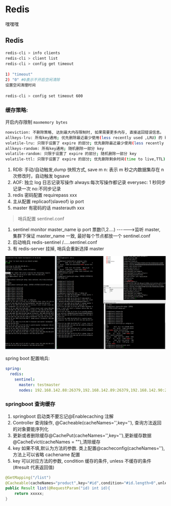 # Redis

嘿嘿嘿

## Redis

```bash
redis-cli > info clients
redis-cli > client list
redis-cli > config get timeout

1) "timeout"
2) "0" #0表示不开启空闲清除
设置空闲清理时间

redis-cli > config set timeout 600
```

### 缓存策略:

开启内存限制 `maxmemory bytes`

```bash
noeviction: 不删除策略, 达到最大内存限制时, 如果需要更多内存, 直接返回错误信息。
allkeys-lru: 所有key通用; 优先删除最近最少使用(less recently used ,LRU) 的 key
volatile-lru: 只限于设置了 expire 的部分; 优先删除最近最少使用(less recently used ,LRU) 的 key
allkeys-random: 所有key通用; 随机删除一部分 key
volatile-random: 只限于设置了 expire 的部分; 随机删除一部分 key
volatile-ttl: 只限于设置了 expire 的部分; 优先删除剩余时间(time to live,TTL) 短的key
```

1. RDB: 手动/自动触发,dump 快照方式, save m n: 表示 m 秒之内数据集存在 n 次修改时，自动触发 bgsave
2. AOF: 独立 log 日志记录写操作 always:每次写操作都记录 everysec: 1 秒同步记录一次 no:不同步记录
3. redis 密码配置 requirepass xxx
4. 主从配置 replicaof(slaveof) ip port
5. master 有密码的话 masterauth xxx

> 哨兵配置 sentinel.conf

1. sentinel monitor master_name ip port 票数(1,2....) ------>监听 master, 集群下保证 master_name 一致, 最好每个节点都放一个 sentinel.conf
2. 启动哨兵 redis-sentinel /.....sentinel.conf
3. 有 redis-server 挂掉, 哨兵会重新选择 master

![redis](./imgs/redis.png)

spring boot 配置哨兵:

```yml
spring:
  redis:
    sentinel:
      master: testmaster
      nodes: 192.168.142.88:26379,192.168.142.89:26379,192.168.142.90:26379
```

### springboot 查询缓存

1. springboot 启动类不要忘记@Enablecaching 注解
2. Controller 查询操作, @Cacheable(cacheNames='',key=''), 查询方法返回的对象要能序列化
3. 更新或者删除缓存@CachePut(cacheNames='',key=''),更新缓存数据
   @CacheEvict(cacheNames = ""),清除缓存
4. key 如果不填,默认为方法的参数. 类上配置@cacheconfig(cacheNames=''),方法上可以省略 cachename 配置
5. key 可以对应方法的参数, condition 缓存的条件, unless 不缓存的条件(#result 代表返回值)

```java
@GetMapping("/list")
@Cacheable(cacheNames="product",key="#id",condition="#id.length>0",unless="#result.getCode()!=200")
public Result list(@RequestParam("id) int id){
    return xxxxx;
}
```
